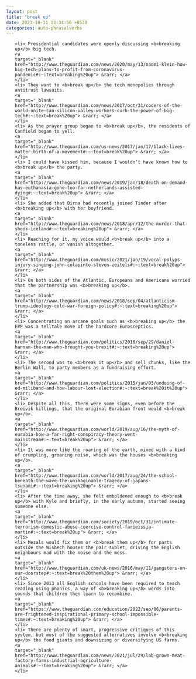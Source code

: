 ```yaml
---
layout: post
title: "break up"
date: 2023-10-11 12:34:56 +0530
categories: auto-phrasalverbs
---
```

<ol>

    <li> Presidential candidates were openly discussing <b>breaking up</b> big tech.
    <a 
    target="_blank" 
    href="http://www.theguardian.com/news/2020/may/13/naomi-klein-how-big-tech-plans-to-profit-from-coronavirus-pandemic#:~:text=breaking%20up"> &rarr; </a>
    </li>
    <li> They want to <b>break up</b> the tech monopolies through antitrust lawsuits.
    <a 
    target="_blank" 
    href="http://www.theguardian.com/news/2017/oct/31/coders-of-the-world-unite-can-silicon-valley-workers-curb-the-power-of-big-tech#:~:text=break%20up"> &rarr; </a>
    </li>
    <li> As the prayer group began to <b>break up</b>, the residents of Canfield began to yell.
    <a 
    target="_blank" 
    href="http://www.theguardian.com/us-news/2017/jan/17/black-lives-matter-birth-of-a-movement#:~:text=break%20up"> &rarr; </a>
    </li>
    <li> I could have kissed him, because I wouldn’t have known how to <b>break up</b> the party.
    <a 
    target="_blank" 
    href="http://www.theguardian.com/news/2019/jan/18/death-on-demand-has-euthanasia-gone-too-far-netherlands-assisted-dying#:~:text=break%20up"> &rarr; </a>
    </li>
    <li> She added that Birna had recently joined Tinder after <b>breaking up</b> with her boyfriend.
    <a 
    target="_blank" 
    href="http://www.theguardian.com/news/2018/apr/12/the-murder-that-shook-iceland#:~:text=breaking%20up"> &rarr; </a>
    </li>
    <li> Reaching for it, my voice would <b>break up</b> into a toneless rattle, or vanish altogether.
    <a 
    target="_blank" 
    href="http://www.theguardian.com/music/2021/jan/19/vocal-polyps-injury-singing-john-colapinto-steven-zeitels#:~:text=break%20up"> &rarr; </a>
    </li>
    <li> On both sides of the Atlantic, Europeans and Americans worried that the partnership was <b>breaking up</b>.
    <a 
    target="_blank" 
    href="http://www.theguardian.com/news/2018/sep/04/atlanticism-trump-ideology-cold-war-foreign-policy#:~:text=breaking%20up"> &rarr; </a>
    </li>
    <li> Concentrating on arcane goals such as <b>breaking up</b> the EPP was a telltale move of the hardcore Eurosceptics.
    <a 
    target="_blank" 
    href="http://www.theguardian.com/politics/2016/sep/29/daniel-hannan-the-man-who-brought-you-brexit#:~:text=breaking%20up"> &rarr; </a>
    </li>
    <li> The second was to <b>break it up</b> and sell chunks, like the Berlin Wall, to party members as a fundraising effort.
    <a 
    target="_blank" 
    href="http://www.theguardian.com/politics/2015/jun/03/undoing-of-ed-miliband-and-how-labour-lost-election#:~:text=break%20it%20up"> &rarr; </a>
    </li>
    <li> Despite all this, there were some signs, even before the Breivik killings, that the original Eurabian front would <b>break up</b>.
    <a 
    target="_blank" 
    href="http://www.theguardian.com/world/2019/aug/16/the-myth-of-eurabia-how-a-far-right-conspiracy-theory-went-mainstream#:~:text=break%20up"> &rarr; </a>
    </li>
    <li> It was more like the roaring of the earth, mixed with a kind of crumpling, groaning noise, which was the houses <b>breaking up</b>.
    <a 
    target="_blank" 
    href="http://www.theguardian.com/world/2017/aug/24/the-school-beneath-the-wave-the-unimaginable-tragedy-of-japans-tsunami#:~:text=breaking%20up"> &rarr; </a>
    </li>
    <li> After the time away, she felt emboldened enough to <b>break up</b> with Kyle and briefly, in the early autumn, started seeing someone else.
    <a 
    target="_blank" 
    href="http://www.theguardian.com/society/2019/oct/31/intimate-terrorism-domestic-abuse-coercive-control-farieissia-martin#:~:text=break%20up"> &rarr; </a>
    </li>
    <li> Mezals would fix them or <b>break them up</b> for parts outside the Wisbech houses the pair sublet, driving the English neighbours mad with the noise and the mess.
    <a 
    target="_blank" 
    href="http://www.theguardian.com/uk-news/2016/may/11/gangsters-on-our-doorstep#:~:text=break%20them%20up"> &rarr; </a>
    </li>
    <li> Since 2013 all English schools have been required to teach reading using phonics, a way of <b>breaking up</b> words into sounds that children then learn to recombine.
    <a 
    target="_blank" 
    href="https://www.theguardian.com/education/2022/sep/06/parents-are-frightened-inspirational-primary-school-impossible-times#:~:text=breaking%20up"> &rarr; </a>
    </li>
    <li> There are plenty of smart, progressive critiques of this system, but most of the suggested alternatives involve <b>breaking up</b> the food giants and downsizing or diversifying US farms.
    <a 
    target="_blank" 
    href="http://www.theguardian.com/news/2021/jul/29/lab-grown-meat-factory-farms-industrial-agriculture-animals#:~:text=breaking%20up"> &rarr; </a>
    </li>
